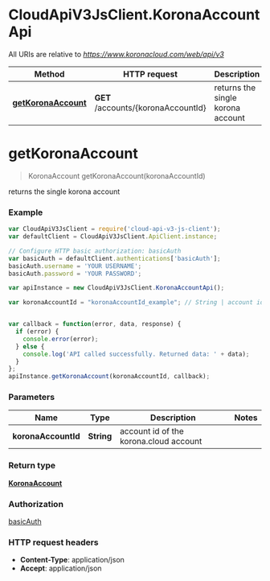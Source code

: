 # CloudApiV3JsClient.KoronaAccountApi

All URIs are relative to *https://www.koronacloud.com/web/api/v3*

Method | HTTP request | Description
------------- | ------------- | -------------
[**getKoronaAccount**](KoronaAccountApi.md#getKoronaAccount) | **GET** /accounts/{koronaAccountId} | returns the single korona account


<a name="getKoronaAccount"></a>
# **getKoronaAccount**
> KoronaAccount getKoronaAccount(koronaAccountId)

returns the single korona account



### Example
```javascript
var CloudApiV3JsClient = require('cloud-api-v3-js-client');
var defaultClient = CloudApiV3JsClient.ApiClient.instance;

// Configure HTTP basic authorization: basicAuth
var basicAuth = defaultClient.authentications['basicAuth'];
basicAuth.username = 'YOUR USERNAME';
basicAuth.password = 'YOUR PASSWORD';

var apiInstance = new CloudApiV3JsClient.KoronaAccountApi();

var koronaAccountId = "koronaAccountId_example"; // String | account id of the korona.cloud account


var callback = function(error, data, response) {
  if (error) {
    console.error(error);
  } else {
    console.log('API called successfully. Returned data: ' + data);
  }
};
apiInstance.getKoronaAccount(koronaAccountId, callback);
```

### Parameters

Name | Type | Description  | Notes
------------- | ------------- | ------------- | -------------
 **koronaAccountId** | **String**| account id of the korona.cloud account | 

### Return type

[**KoronaAccount**](KoronaAccount.md)

### Authorization

[basicAuth](../README.md#basicAuth)

### HTTP request headers

 - **Content-Type**: application/json
 - **Accept**: application/json

